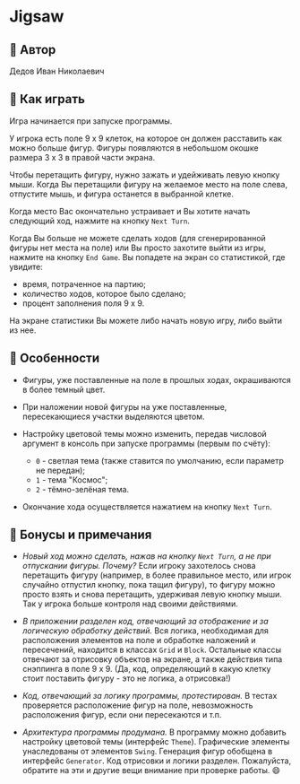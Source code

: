 # Jigsaw


## 👤 Автор

Дедов Иван Николаевич


## 📗 Как играть

Игра начинается при запуске программы.


У игрока есть поле 9 х 9 клеток, на которое он должен расставить как можно больше фигур. Фигуры появляются в небольшом окошке размера 3 х 3 в правой части экрана.


Чтобы перетащить фигуру, нужно зажать и удейживать левую кнопку мыши. Когда Вы перетащили фигуру на желаемое место на поле слева, отпустите мышь, и фигура останется в выбранной клетке.


Когда место Вас окончательно устраивает и Вы хотите начать следующий ход, нажмите на кнопку ```Next Turn```.


Когда Вы больше не можете сделать ходов (для сгенерированной фигуры нет места на поле) или Вы просто захотите выйти из игры, нажмите на кнопку ```End Game```. Вы попадете на экран со статистикой, где увидите:
* время, потраченное на партию;
* количество ходов, которое было сделано;
* процент заполнения поля 9 х 9.


На экране статистики Вы можете либо начать новую игру, либо выйти из нее.


## 🎨 Особенности

* Фигуры, уже поставленные на поле в прошлых ходах, окрашиваются в более темный цвет.

* При наложении новой фигуры на уже поставленные, пересекающиеся участки выделяются цветом.

* Настройку цветовой темы можно изменить, передав числовой аргумент в консоль при запуске программы (первым по счёту):
  * ```0``` - светлая тема (также ставится по умолчанию, если параметр не передан);
  * ```1``` - тема "Космос";
  * ```2``` - тёмно-зелёная тема.

* Окончание хода осуществляется нажатием на кнопку ```Next Turn```.


## 🌟 Бонусы и примечания

* *Новый ход можно сделать, нажав на кнопку ```Next Turn```, а не при отпускании фигуры. Почему?* Если игроку захотелось снова перетащить фигуру (например, в более правильное место, или игрок случайно отпустил кнопку, пока тащил фигуру), то фигуру можно просто взять и снова перетащить, удерживая левую кнопку мыши. Так у игрока больше контроля над своими действиями.

* *В приложении разделен код, отвечающий за отображение и за логическую обработку действий.* Вся логика, необходимая для расположения элементов на поле и обработке наложений и пересечений, находится в классах ```Grid``` и ```Block```. Остальные классы отвечают за отрисовку объектов на экране, а также действия типа снэппинга в поле 9 х 9. (Да, код, определяющий в какую клетку стоит поставить фигуру - это не логика, а отрисовка!)

* *Код, отвечающий за логику программы, протестирован.* В тестах проверяется расположение фигур на поле, невозможность расположения фигур, если они пересекаются и т.п.

* *Архитектура программы продумана.* В программу можно добавить настройку цветовой темы (интерфейс ```Theme```). Графические элементы унаследованы от элементов ```Swing```. Генерация фигур обобщена в интерфейс ```Generator```. Код отрисовки и логики разделен. Пожалуйста, обратите на эти и другие вещи внимание при проверке работы. 😄
